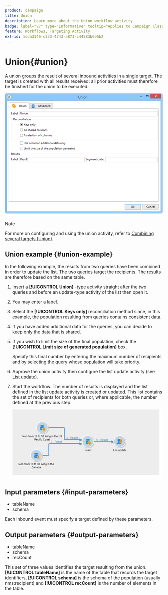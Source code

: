 ```yaml
---
product: campaign
title: Union
description: Learn more about the Union workflow activity
badge: label="v7" type="Informative" tooltip="Applies to Campaign Classic v7 only"
feature: Workflows, Targeting Activity
exl-id: 1cda3146-c333-4743-a871-c44583b6e5b2
---
```

# Union{#union}



A union groups the result of several inbound activities in a single target. The target is created with all results received: all prior activities must therefore be finished for the union to be executed. 

![](assets/s_user_segmentation_union.png)

>[!NOTE]
>
>For more on configuring and using the union activity, refer to [Combining several targets (Union)](targeting-data.md#combining-several-targets--union-).

## Union example {#union-example}

In the following example, the results from two queries have been combined in order to update the list. The two queries target the recipients. The results are therefore based on the same table.

1. Insert a **[!UICONTROL Union]** -type activity straight after the two queries and before an update-type activity of the list then open it.
1. You may enter a label.
1. Select the **[!UICONTROL Keys only]** reconciliation method since, in this example, the population resulting from queries contains consistent data.
1. If you have added additional data for the queries, you can decide to keep only the data that is shared.
1. If you wish to limit the size of the final population, check the **[!UICONTROL Limit size of generated population]** box.

   Specify this final number by entering the maximum number of recipients and by selecting the query whose population will take priority.

1. Approve the union activity then configure the list update activity (see [List update](list-update.md)). 
1. Start the workflow. The number of results is displayed and the list defined in the list update activity is created or updated. This list contains the set of recipients for both queries or, where applicable, the number defined at the previous step.

   ![](assets/union_example.png)

## Input parameters {#input-parameters}

* tableName
* schema

Each inbound event must specify a target defined by these parameters.

## Output parameters {#output-parameters}

* tableName
* schema
* recCount

This set of three values identifies the target resulting from the union. **[!UICONTROL tableName]** is the name of the table that records the target identifiers, **[!UICONTROL schema]** is the schema of the population (usually nms:recipient) and **[!UICONTROL recCount]** is the number of elements in the table.
